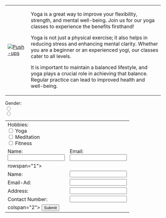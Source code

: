 <!DOCTYPE html>
<html lang="en">
<head>
    <title>Yoga Fitness</title>
    <meta charset="UTF-8">
</head>
<body>
    <table>
        <tr>
            <td>
                <a href="https://ibb.co/TDRjsQGD"><img src="https://i.ibb.co/TDRjsQGD/Push-ups.webp" alt="Push-ups" border="0" /></a>
            </td>
            <td>
                <p>Yoga is a great way to improve your flexibility, strength, and mental well-being. Join us for our yoga classes to experience the benefits firsthand!</p>
                <p>Yoga is not just a physical exercise; it also helps in reducing stress and enhancing mental clarity. Whether you are a beginner or an experienced yogi, our classes cater to all levels.</p>
                <p>It is important to maintain a balanced lifestyle, and yoga plays a crucial role in achieving that balance. Regular practice can lead to improved health and well-being.</p>
            </td>
        </tr>
    </table>
    <form>
        <table>
            <tr>
                <td colspan="2">
                    Hobbies:<br>
                    <input type="checkbox" name="hobby" value="yoga"> Yoga<br>
                    <input type="checkbox" name="hobby value="meditation"> Meditation<br>
                    <input type="checkbox" name="hobby" value="fitness"> Fitness<br>
                </td>
            </tr>
            <tr>
                <td>
                    <label for="name">Name:</label><br>
                    <input type="text" id="name" name="name"><br>
                </td>
                <td>
                    <label for="email">Email:</label><br>
                    <input type="email" id="email" name="email"><br>
                </td>
            </tr>
            <tr>
                  Gender:<br>
                  <input type="radio" name="male" value="male"><br>
                  <input type="radio" name="female" value="female">
                </td>
            </tr>  
            <tr>
                <td>rowspan="1"></td>
            </tr>
            <tr>
                <td>Name:</td>
                <td><input type="text" name="name"></td>
            </tr>  
            <tr>
                <td>Email-Ad:</td>
                <td><input type="email" name="email"></td>
            </tr>
            <tr>
                <td>Address:</td>
                <td><input type="text" name="address"></td>
            </tr>
            <tr>
                <td>Contact Number:</td>
                <td><input type="text" name="contact"></td>
            </tr>  
            <tr>
                <td>colspan="2">
                    <input type="submit" value="Submit">
                </td>
            </tr>
        </table>  
    </form>
  </body>
</html>
